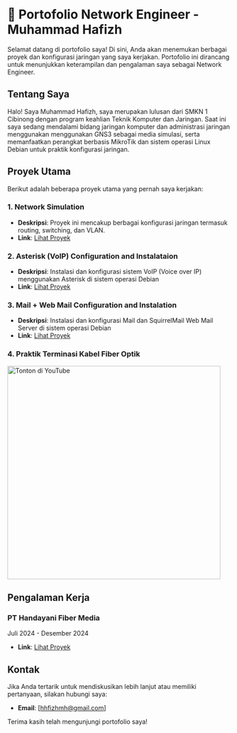 # 📡 Portofolio Network Engineer - Muhammad Hafizh

Selamat datang di portofolio saya! Di sini, Anda akan menemukan berbagai proyek dan konfigurasi jaringan yang saya kerjakan. Portofolio ini dirancang untuk menunjukkan keterampilan dan pengalaman saya sebagai Network Engineer.

## Tentang Saya
Halo! Saya Muhammad Hafizh, saya merupakan lulusan dari SMKN 1 Cibinong dengan program keahlian Teknik Komputer dan Jaringan. Saat ini saya sedang mendalami bidang jaringan komputer dan administrasi jaringan menggunakan menggunakan GNS3 sebagai media simulasi, serta memanfaatkan perangkat berbasis MikroTik dan sistem operasi Linux Debian untuk praktik konfigurasi jaringan.

## Proyek Utama

Berikut adalah beberapa proyek utama yang pernah saya kerjakan:

### 1. **Network Simulation**
- **Deskripsi**: Proyek ini mencakup berbagai konfigurasi jaringan termasuk routing, switching, dan VLAN.
- **Link**: [Lihat Proyek](Projects/network-simulator)

### 2. **Asterisk (VoIP) Configuration and Instalataion**
- **Deskripsi**: Instalasi dan konfigurasi sistem VoIP (Voice over IP) menggunakan Asterisk di sistem operasi Debian
- **Link**: [Lihat Proyek](Projects/sip-network-instalation)
 
### 3. **Mail + Web Mail Configuration and Instalation**
- **Deskripsi**: Instalasi dan konfigurasi Mail dan SquirrelMail Web Mail Server di sistem operasi Debian
- **Link**: [Lihat Proyek](Projects/web-mail-configuration)

### 4. **Praktik Terminasi Kabel Fiber Optik**
<a href="https://www.youtube.com/watch?v=nA3naD4q1_w">
  <img src="https://img.youtube.com/vi/nA3naD4q1_w/maxresdefault.jpg" alt="Tonton di YouTube" width="480"/>
</a>

## Pengalaman Kerja                                                                                                                       

### PT Handayani Fiber Media 
Juli 2024 - Desember 2024
- **Link**: [Lihat Proyek](Projects/PKL)

## Kontak

Jika Anda tertarik untuk mendiskusikan lebih lanjut atau memiliki pertanyaan, silakan hubungi saya:

- **Email**: [hhfizhmh@gmail.com]

Terima kasih telah mengunjungi portofolio saya!

